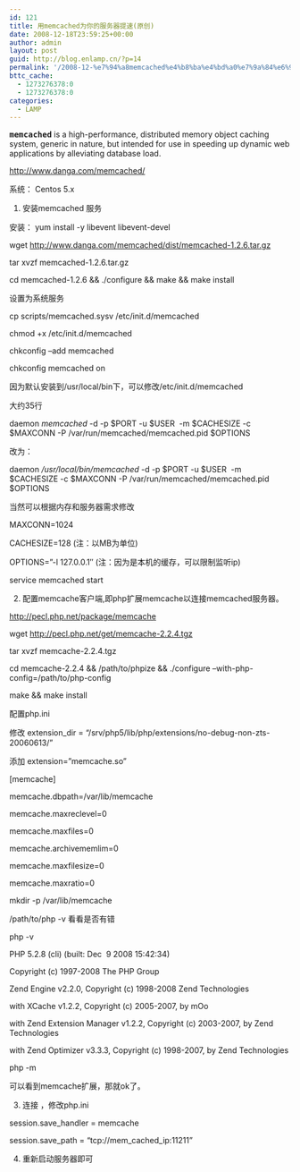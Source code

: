 ```yaml
---
id: 121
title: 用memcached为你的服务器提速(原创)
date: 2008-12-18T23:59:25+00:00
author: admin
layout: post
guid: http://blog.enlamp.cn/?p=14
permalink: '/2008-12-%e7%94%a8memcached%e4%b8%ba%e4%bd%a0%e7%9a%84%e6%9c%8d%e5%8a%a1%e5%99%a8%e6%8f%90%e9%80%9f/'
bttc_cache:
  - 1273276378:0
  - 1273276378:0
categories:
  - LAMP
---
```

**<tt class="mem">memcached</tt>** is a high-performance, distributed memory object caching system, generic in nature, but intended for use in speeding up dynamic web applications by alleviating database load.

http://www.danga.com/memcached/

系统： Centos 5.x

1. 安装memcached 服务

安装： yum install -y libevent libevent-devel <!--more-->

wget http://www.danga.com/memcached/dist/memcached-1.2.6.tar.gz

tar xvzf memcached-1.2.6.tar.gz

cd memcached-1.2.6 && ./configure && make && make install

设置为系统服务

cp scripts/memcached.sysv /etc/init.d/memcached

chmod +x /etc/init.d/memcached

chkconfig &#8211;add memcached

chkconfig memcached on

因为默认安装到/usr/local/bin下，可以修改/etc/init.d/memcached

大约35行

daemon _memcached_ -d -p $PORT -u $USER  -m $CACHESIZE -c $MAXCONN -P /var/run/memcached/memcached.pid $OPTIONS

改为：

daemon _/usr/local/bin/memcached_ -d -p $PORT -u $USER  -m $CACHESIZE -c $MAXCONN -P /var/run/memcached/memcached.pid $OPTIONS

当然可以根据内存和服务器需求修改

MAXCONN=1024
  
CACHESIZE=128 (注：以MB为单位)
  
OPTIONS=&#8221;-l 127.0.0.1&#8243; (注：因为是本机的缓存，可以限制监听ip)

service memcached start

2. 配置memcache客户端,即php扩展memcache以连接memcached服务器。

http://pecl.php.net/package/memcache

wget http://pecl.php.net/get/memcache-2.2.4.tgz

tar xvzf memcache-2.2.4.tgz

cd memcache-2.2.4 && /path/to/phpize && ./configure &#8211;with-php-config=/path/to/php-config

make && make install

配置php.ini

修改 extension_dir = &#8220;/srv/php5/lib/php/extensions/no-debug-non-zts-20060613/&#8221;

添加 extension=&#8221;memcache.so&#8221;

[memcache]
  
memcache.dbpath=/var/lib/memcache
  
memcache.maxreclevel=0
  
memcache.maxfiles=0
  
memcache.archivememlim=0
  
memcache.maxfilesize=0
  
memcache.maxratio=0

mkdir -p /var/lib/memcache

/path/to/php -v 看看是否有错

php -v
  
PHP 5.2.8 (cli) (built: Dec  9 2008 15:42:34)
  
Copyright (c) 1997-2008 The PHP Group
  
Zend Engine v2.2.0, Copyright (c) 1998-2008 Zend Technologies
  
with XCache v1.2.2, Copyright (c) 2005-2007, by mOo
  
with Zend Extension Manager v1.2.2, Copyright (c) 2003-2007, by Zend Technologies
  
with Zend Optimizer v3.3.3, Copyright (c) 1998-2007, by Zend Technologies
  
php -m

可以看到memcache扩展，那就ok了。

3. 连接 ，修改php.ini

session.save_handler = memcache

session.save\_path = &#8220;tcp://mem\_cached_ip:11211&#8221;

4. 重新启动服务器即可